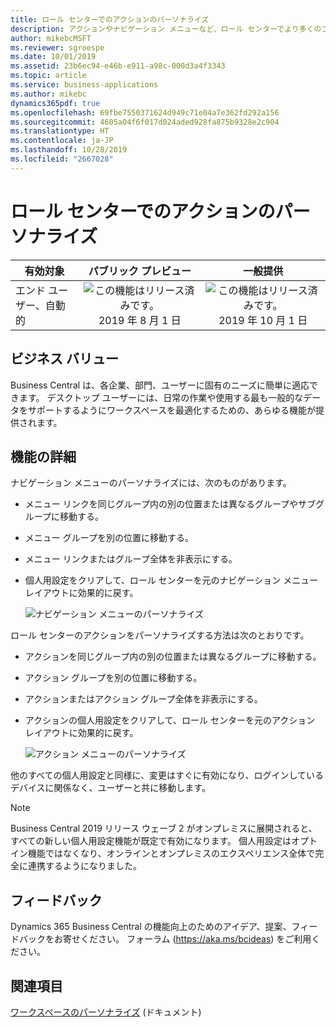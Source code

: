 ```yaml
---
title: ロール センターでのアクションのパーソナライズ
description: アクションやナビゲーション メニューなど、ロール センターでより多くのコンテンツを再編成して、ワークスペースをさらにパーソナライズします。
author: mikebcMSFT
ms.reviewer: sgroespe
ms.date: 10/01/2019
ms.assetid: 23b6ec94-e46b-e911-a98c-000d3a4f3343
ms.topic: article
ms.service: business-applications
ms.author: mikebc
dynamics365pdf: true
ms.openlocfilehash: 69fbe7550371624d949c71e04a7e362fd292a156
ms.sourcegitcommit: 4605a04f6f017d024aded928fa875b9328e2c904
ms.translationtype: HT
ms.contentlocale: ja-JP
ms.lasthandoff: 10/28/2019
ms.locfileid: "2667028"
---
```

# <a name="personalize-actions-on-your-role-center"></a>ロール センターでのアクションのパーソナライズ


| 有効対象    |  パブリック プレビュー | 一般提供 | 
| ---------- | :----------: |:----------: |
|エンド ユーザー、自動的|![この機能はリリース済みです。](/dynamics365-release-plan/media/green-checkmark.png "この機能はリリース済みです。") 2019 年 8 月 1 日| ![この機能はリリース済みです。](/dynamics365-release-plan/media/green-checkmark.png "この機能はリリース済みです。") 2019 年 10 月 1 日|


## <a name="business-value"></a>ビジネス バリュー
<!-- bv start -->
Business Central は、各企業、部門、ユーザーに固有のニーズに簡単に適応できます。 デスクトップ ユーザーには、日常の作業や使用する最も一般的なデータをサポートするようにワークスペースを最適化するための、あらゆる機能が提供されます。
<!-- bv end -->



## <a name="feature-details"></a>機能の詳細
<!--feature detail start -->
ナビゲーション メニューのパーソナライズには、次のものがあります。

 - メニュー リンクを同じグループ内の別の位置または異なるグループやサブグループに移動する。
 - メニュー グループを別の位置に移動する。
 - メニュー リンクまたはグループ全体を非表示にする。
 - 個人用設定をクリアして、ロール センターを元のナビゲーション メニュー レイアウトに効果的に戻す。
 
   ![ナビゲーション メニューのパーソナライズ](media/personalize-navigation.png "ナビゲーション メニューのパーソナライズ")

ロール センターのアクションをパーソナライズする方法は次のとおりです。

 - アクションを同じグループ内の別の位置または異なるグループに移動する。
 - アクション グループを別の位置に移動する。
 - アクションまたはアクション グループ全体を非表示にする。
 - アクションの個人用設定をクリアして、ロール センターを元のアクション レイアウトに効果的に戻す。

   ![アクション メニューのパーソナライズ](media/personalize-actions.png "アクション メニューのパーソナライズ")

他のすべての個人用設定と同様に、変更はすぐに有効になり、ログインしているデバイスに関係なく、ユーザーと共に移動します。


> [!NOTE]
> Business Central 2019 リリース ウェーブ 2 がオンプレミスに展開されると、すべての新しい個人用設定機能が既定で有効になります。 個人用設定はオプトイン機能ではなくなり、オンラインとオンプレミスのエクスペリエンス全体で完全に連携するようになりました。
<!--feature detail end -->






## <a name="tell-us-what-you-think"></a>フィードバック
Dynamics 365 Business Central の機能向上のためのアイデア、提案、フィードバックをお寄せください。 フォーラム (https://aka.ms/bcideas) をご利用ください。




## <a name="see-also"></a>関連項目

[ワークスペースのパーソナライズ](https://docs.microsoft.com/dynamics365/business-central/ui-personalization-user) (ドキュメント)
